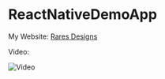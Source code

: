 # ReactNativeDemoApp
My Website: [Rares Designs](https://www.raresdesigns.com)

Video:

![Video](vid.gif)
